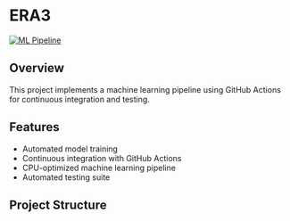 # ERA3

[![ML Pipeline](https://github.com/SomaKorada07/ERA3/actions/workflows/ml-pipeline.yml/badge.svg)](https://github.com/SomaKorada07/ERA3/actions/workflows/ml-pipeline.yml)

## Overview
This project implements a machine learning pipeline using GitHub Actions for continuous integration and testing.

## Features
- Automated model training
- Continuous integration with GitHub Actions
- CPU-optimized machine learning pipeline
- Automated testing suite

## Project Structure